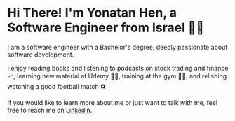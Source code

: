 # Hi There! I'm Yonatan Hen, a Software Engineer from Israel 👨‍💻
I am a software engineer with a Bachelor's degree, deeply passionate about software development.

I enjoy reading books and listening to podcasts on stock trading and finance 📈, learning new material at Udemy 🙇‍♂️, training at the gym 🏋️‍♂️, and relishing watching a good football match ⚽️

If you would like to learn more about me or just want to talk with me, feel free to reach me on [Linkedin](https://www.linkedin.com/in/yonatan-hen/).
